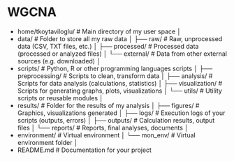 # WGCNA

- home/tkoytaviloglu/                 # Main directory of my user space
│
- data/                           # Folder to store all my raw data
│   ├── raw/                        # Raw, unprocessed data (CSV, TXT files, etc.)
│   ├── processed/                  # Processed data (processed or analyzed files)
│   └── external/                   # Data from other external sources (e.g. downloaded)
│
- scripts/                        # Python, R or other programming languages scripts
│   ├── preprocessing/              # Scripts to clean, transform data
│   ├── analysis/                   # Scripts for data analysis (calculations, statistics)
│   ├── visualization/              # Scripts for generating graphs, plots, visualizations
│   └── utils/                      # Utility scripts or reusable modules
│
- results/                        # Folder for the results of my analysis
│   ├── figures/                    # Graphics, visualizations generated
│   ├── logs/                       # Execution logs of your scripts (outputs, errors)
│   ├── outputs/                    # Calculation results, output files
│   └── reports/                    # Reports, final analyses, documents
│
- environment/                    # Virtual environment
│   └── mon_env/                    # Virtual environment folder
│
- README.md                       # Documentation for your project
